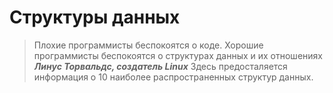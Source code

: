 # Структуры данных
>Плохие программисты беспокоятся о коде.
>Хорошие программисты беспокоятся о структурах данных и их отношениях
>***Линус Торвальдс, создатель Linux***
Здесь предосталяется информация о 10 наиболее распространенных структур данных.
